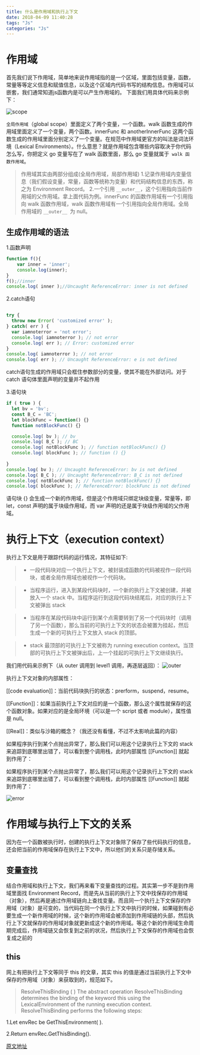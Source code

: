 ```yaml
---
title: 什么是作用域和执行上下文
date: 2018-04-09 11:40:28
tags: "Js"
categories: "Js"
---
```


# 作用域

首先我们说下作用域，简单地来说作用域指的是一个区域，里面包括变量，函数，常量等等定义信息和赋值信息，以及这个区域内代码书写的结构信息。作用域可以嵌套，我们通常知道js函数内是可以产生作用域的。
下面我们用具体代码来示例下：

![scope](https://sfault-image.b0.upaiyun.com/114/508/1145089023-5923b87dde95f_articlex)


`全局作用域`（global scope）里面定义了两个变量，一个函数。walk 函数生成的作用域里面定义了一个变量，两个函数。innerFunc 和 anotherInnerFunc 这两个函数生成的作用域里面分别定义了一个变量。在规范中作用域更官方的叫法是词法环境（Lexical Environments）。什么意思？就是作用域包含哪些内容取决于你代码怎么写，你把定义 go 变量写在了 walk 函数里面，那么 go 变量就属于` walk 函数作用域`。

> 作用域其实由两部分组成(全局作用域，局部作用域)
1.记录作用域内变量信息（我们假设变量，常量，函数等统称为变量）和代码结构信息的东西，称之为 Environment Record。
2.一个引用 `__outer__`，这个引用指向当前作用域的父作用域。拿上面代码为例。innerFunc 的函数作用域有一个引用指向 walk 函数作用域，walk 函数作用域有一个引用指向全局作用域。全局作用域的 `__outer__ `为 null。

## 生成作用域的语法
<!-- more -->
1.函数声明
```javascript
function f(){
    var inner = 'inner';
    console.log(inner);
}
f();//inner
console.log( inner );//Uncaught ReferenceError: inner is not defined
```

2.catch语句
```javascript

try {
  throw new Error( 'customized error' );
} catch( err ) {
  var iamnoterror = 'not error';
  console.log( iamnoterror ); // not error
  console.log( err ); // Error: customized error
}
console.log( iamnoterror ); // not error
console.log( err ); // Uncaught ReferenceError: e is not defined

```

catch语句生成的作用域只会框住参数部分的变量，使其不能在外部访问。对于 catch 语句体里面声明的变量并不起作用

3.语句块
```javascript
if ( true ) {
  let bv = 'bv';
  const B_C = 'BC';
  let blockFunc = function() {}
  function notBlockFunc() {}

  console.log( bv ); // bv
  console.log( B_C ); // BC
  console.log( notBlockFunc ); // function notBlockFunc() {}
  console.log( blockFunc ); // function () {}
  
}
console.log( bv ); // Uncaught ReferenceError: bv is not defined
console.log( B_C ); // Uncaught ReferenceError: B_C is not defined
console.log( notBlockFunc ); // function notBlockFunc() {}
console.log( blockFunc ); // ReferenceError: blockFunc is not defined
```

语句块 {} 会生成一个新的作用域，但是这个作用域只绑定块级变量，常量等，即 let，const 声明的属于块级作用域，而 var 声明的还是属于块级作用域的父作用域。

# 执行上下文（execution context）

执行上下文是用于跟踪代码的运行情况，其特征如下:

> * 一段代码块对应一个执行上下文，被封装成函数的代码被视作一段代码块，或者全局作用域也被视作一个代码块。

> * 当程序运行，进入到某段代码块时，一个新的执行上下文被创建，并被放入一个 stack 中。当程序运行到这段代码块结尾后，对应的执行上下文被弹出 stack

> * 当程序在某段代码块中运行到某个点需要转到了另一个代码块时（调用了另一个函数），那么当前的可执行上下文的状态会被置为挂起，然后生成一个新的可执行上下文放入 stack 的顶部。

> * stack 最顶部的可执行上下文被称为 running execution context。当顶部的可执行上下文被弹出后，上一个挂起的可执行上下文继续执行。

我们用代码来示例下（从 outer 调用到 level1 调用，再逐层返回）：
![outer](https://sfault-image.b0.upaiyun.com/184/331/1843310870-5923b8a26d26a_articlex)


执行上下文对象的内部属性：

[[code evaluation]]：当前代码块执行的状态：prerform，suspend，resume。

[[Function]]：如果当前执行上下文对应的是一个函数，那么这个属性就保存的这个函数对象。如果对应的是全局环境（可以是一个 script 或者 module），属性值是 null。

[[Real]]：类似与沙箱的概念？（我还没有看懂，不过不太影响此篇的内容）

如果程序执行到某个点抛出异常了，那么我们可以用这个记录执行上下文的 stack 来追踪到底哪里出错了，可以看到整个调用栈，此时内部属性 [[Function]] 就起到作用了：

如果程序执行到某个点抛出异常了，那么我们可以用这个记录执行上下文的 stack 来追踪到底哪里出错了，可以看到整个调用栈，此时内部属性 [[Function]] 就起到作用了：

![error](https://sfault-image.b0.upaiyun.com/604/427/604427279-5923b8b23e1a4_articlex)

# 作用域与执行上下文的关系

因为在一个函数被执行时，创建的执行上下文对象除了保存了些代码执行的信息，还会把当前的作用域保存在执行上下文中，所以他们的关系只是存储关系。


## 变量查找
结合作用域和执行上下文，我们再来看下变量查找的过程。其实第一步不是到作用域里面找 Environment Record，而是先从当前的执行上下文中找保存的作用域（对象），然后再是通过作用域链向上查找变量。而且同一个执行上下文保存的作用域（对象）是可变的，当代码在同一个执行上下文中执行的时候，如果碰到有必要生成一个新作用域的时候，这个新的作用域会被添加到作用域链的头部，然后执行上下文就保存的作用域对象就更新成这个新的作用域。等这个新的作用域生命周期完成后，作用域链又会恢复到之前的状况，然后执行上下文保存的作用域也会恢复成之前的

## this
网上有把执行上下文等同于 this 的文章，其实 this 的值是通过当前执行上下文中保存的作用域（对象）来获取到的，规范如下。

> ResolveThisBinding ( )
The abstract operation ResolveThisBinding determines the binding of the keyword this using the LexicalEnvironment of the running execution context. ResolveThisBinding performs the following steps:

1.Let envRec be GetThisEnvironment( ).

2.Return envRec.GetThisBinding().

[原文地址](https://segmentfault.com/a/1190000009522006)